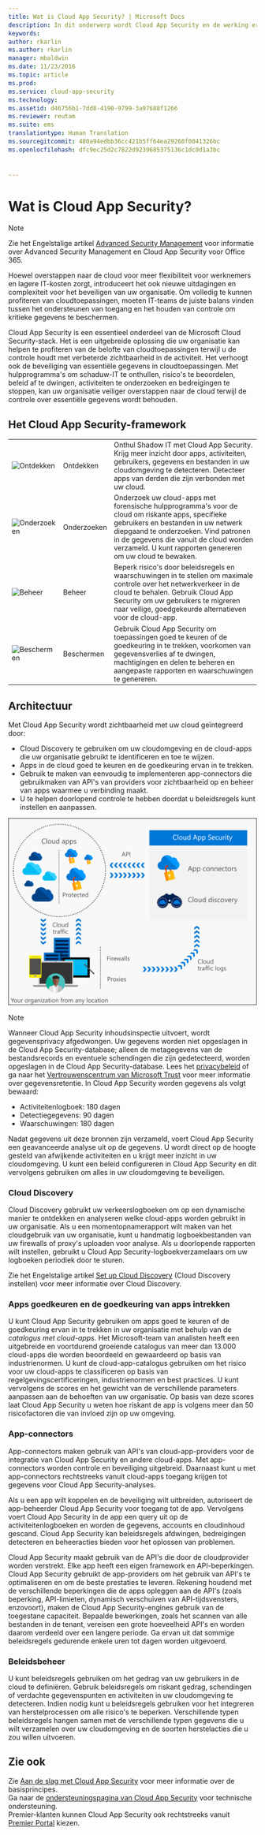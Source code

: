 ```yaml
---
title: Wat is Cloud App Security? | Microsoft Docs
description: In dit onderwerp wordt Cloud App Security en de werking ervan beschreven.
keywords: 
author: rkarlin
ms.author: rkarlin
manager: mbaldwin
ms.date: 11/23/2016
ms.topic: article
ms.prod: 
ms.service: cloud-app-security
ms.technology: 
ms.assetid: d46756b1-7dd8-4190-9799-3a97688f1266
ms.reviewer: reutam
ms.suite: ems
translationtype: Human Translation
ms.sourcegitcommit: 480a94edbb36cc421b5ff64ea29268f0041326bc
ms.openlocfilehash: dfc9ec25d2c7822d9239685375136c1dc0d1a3bc


---
```

# <a name="what-is-cloud-app-security"></a>Wat is Cloud App Security?

> [!NOTE]
> Zie het Engelstalige artikel [Advanced Security Management](https://support.office.com/article/Get-started-with-Advanced-Management-Security-d9ee4d67-f2b3-42b4-9c9e-c4529904990a) voor informatie over Advanced Security Management en Cloud App Security voor Office 365.

Hoewel overstappen naar de cloud voor meer flexibiliteit voor werknemers en lagere IT-kosten zorgt, introduceert het ook nieuwe uitdagingen en complexiteit voor het beveiligen van uw organisatie. Om volledig te kunnen profiteren van cloudtoepassingen, moeten IT-teams de juiste balans vinden tussen het ondersteunen van toegang en het houden van controle om kritieke gegevens te beschermen.  

Cloud App Security is een essentieel onderdeel van de Microsoft Cloud Security-stack. Het is een uitgebreide oplossing die uw organisatie kan helpen te profiteren van de belofte van cloudtoepassingen terwijl u de controle houdt met verbeterde zichtbaarheid in de activiteit. Het verhoogt ook de beveiliging van essentiële gegevens in cloudtoepassingen. Met hulpprogramma's om schaduw-IT te onthullen, risico's te beoordelen, beleid af te dwingen, activiteiten te onderzoeken en bedreigingen te stoppen, kan uw organisatie veiliger overstappen naar de cloud terwijl de controle over essentiële gegevens wordt behouden.  

## <a name="the-cloud-app-security-framework"></a>Het Cloud App Security-framework  

|       |   |   |
|-------|---|:---|
|![Ontdekken](./media/discovery-icon.png)|Ontdekken|Onthul Shadow IT met Cloud App Security. Krijg meer inzicht door apps, activiteiten, gebruikers, gegevens en bestanden in uw cloudomgeving te detecteren. Detecteer apps van derden die zijn verbonden met uw cloud.|
|![Onderzoeken](./media/investigate-icon.png)|Onderzoeken|Onderzoek uw cloud-apps met forensische hulpprogramma's voor de cloud om riskante apps, specifieke gebruikers en bestanden in uw netwerk diepgaand te onderzoeken. Vind patronen in de gegevens die vanuit de cloud worden verzameld. U kunt rapporten genereren om uw cloud te bewaken.|
|![Beheer](./media/control-icon.png)|Beheer|Beperk risico's door beleidsregels en waarschuwingen in te stellen om maximale controle over het netwerkverkeer in de cloud te behalen. Gebruik Cloud App Security om uw gebruikers te migreren naar veilige, goedgekeurde alternatieven voor de cloud-app.|
|![Beschermen](./media/protect-icon.png)|Beschermen|Gebruik Cloud App Security om toepassingen goed te keuren of de goedkeuring in te trekken, voorkomen van gegevensverlies af te dwingen, machtigingen en delen te beheren en aangepaste rapporten en waarschuwingen te genereren.|


## <a name="architecture"></a>Architectuur  

Met Cloud App Security wordt zichtbaarheid met uw cloud geïntegreerd door:  

-   Cloud Discovery te gebruiken om uw cloudomgeving en de cloud-apps die uw organisatie gebruikt te identificeren en toe te wijzen.
-   Apps in de cloud goed te keuren en de goedkeuring ervan in te trekken.  
-   Gebruik te maken van eenvoudig te implementeren app-connectors die gebruikmaken van API's van providers voor zichtbaarheid op en beheer van apps waarmee u verbinding maakt.  
-   U te helpen doorlopend controle te hebben doordat u beleidsregels kunt instellen en aanpassen.  

![Architectuur van Cloud App Security](./media/architecture.png)  

> [!NOTE]  
> Wanneer Cloud App Security inhoudsinspectie uitvoert, wordt gegevensprivacy afgedwongen. Uw gegevens worden niet opgeslagen in de Cloud App Security-database; alleen de metagegevens van de bestandsrecords en eventuele schendingen die zijn gedetecteerd, worden opgeslagen in de Cloud App Security-database. Lees het [privacybeleid](http://go.microsoft.com/fwlink/?LinkId=512132) of ga naar het [Vertrouwenscentrum van Microsoft Trust](https://www.microsoft.com/TrustCenter/Privacy/You-are-in-control-of-your-data) voor meer informatie over gegevensretentie.
In Cloud App Security worden gegevens als volgt bewaard:
>- Activiteitenlogboek: 180 dagen
>- Detectiegegevens: 90 dagen
>- Waarschuwingen: 180 dagen

Nadat gegevens uit deze bronnen zijn verzameld, voert Cloud App Security een geavanceerde analyse uit op de gegevens. U wordt direct op de hoogte gesteld van afwijkende activiteiten en u krijgt meer inzicht in uw cloudomgeving. U kunt een beleid configureren in Cloud App Security en dit vervolgens gebruiken om alles in uw cloudomgeving te beveiligen.  

### <a name="cloud-discovery"></a>Cloud Discovery  

Cloud Discovery gebruikt uw verkeerslogboeken om op een dynamische manier te ontdekken en analyseren welke cloud-apps worden gebruikt in uw organisatie. Als u een momentopnamerapport wilt maken van het cloudgebruik van uw organisatie, kunt u handmatig logboekbestanden van uw firewalls of proxy's uploaden voor analyse. Als u doorlopende rapporten wilt instellen, gebruikt u Cloud App Security-logboekverzamelaars om uw logboeken periodiek door te sturen.  

Zie het Engelstalige artikel [Set up Cloud Discovery](set-up-cloud-discovery.md) (Cloud Discovery instellen) voor meer informatie over Cloud Discovery.

### <a name="sanctioning-and-unsanctioning-an-app"></a>Apps goedkeuren en de goedkeuring van apps intrekken  

U kunt Cloud App Security gebruiken om apps goed te keuren of de goedkeuring ervan in te trekken in uw organisatie met behulp van de *catalogus met cloud-apps*. Het Microsoft-team van analisten heeft een uitgebreide en voortdurend groeiende catalogus van meer dan 13.000 cloud-apps die worden beoordeeld en gewaardeerd op basis van industrienormen. U kunt de cloud-app-catalogus gebruiken om het risico voor uw cloud-apps te classificeren op basis van regelgevingscertificeringen, industrienormen en best practices. U kunt vervolgens de scores en het gewicht van de verschillende parameters aanpassen aan de behoeften van uw organisatie. Op basis van deze scores laat Cloud App Security u weten hoe riskant de app is volgens meer dan 50 risicofactoren die van invloed zijn op uw omgeving.  

### <a name="app-connectors"></a>App-connectors  
App-connectors maken gebruik van API's van cloud-app-providers voor de integratie van Cloud App Security en andere cloud-apps. Met app-connectors worden controle en beveiliging uitgebreid. Daarnaast kunt u met app-connectors rechtstreeks vanuit cloud-apps toegang krijgen tot gegevens voor Cloud App Security-analyses.  

Als u een app wilt koppelen en de beveiliging wilt uitbreiden, autoriseert de app-beheerder Cloud App Security voor toegang tot de app. Vervolgens voert Cloud App Security in de app een query uit op de activiteitenlogboeken en worden de gegevens, accounts en cloudinhoud gescand. Cloud App Security kan beleidsregels afdwingen, bedreigingen detecteren en beheeracties bieden voor het oplossen van problemen.  

Cloud App Security maakt gebruik van de API's die door de cloudprovider worden verstrekt. Elke app heeft een eigen framework en API-beperkingen. Cloud App Security gebruikt de app-providers om het gebruik van API's te optimaliseren en om de beste prestaties te leveren. Rekening houdend met de verschillende beperkingen die de apps opleggen aan de API's (zoals beperking, API-limieten, dynamisch verschuiven van API-tijdsvensters, enzovoort), maken de Cloud App Security-engines gebruik van de toegestane capaciteit. Bepaalde bewerkingen, zoals het scannen van alle bestanden in de tenant, vereisen een grote hoeveelheid API's en worden daarom verdeeld over een langere periode. Ga ervan uit dat sommige beleidsregels gedurende enkele uren tot dagen worden uitgevoerd.  

### <a name="policy-control"></a>Beleidsbeheer  

U kunt beleidsregels gebruiken om het gedrag van uw gebruikers in de cloud te definiëren. Gebruik beleidsregels om riskant gedrag, schendingen of verdachte gegevenspunten en activiteiten in uw cloudomgeving te detecteren. Indien nodig kunt u beleidsregels gebruiken voor het integreren van herstelprocessen om alle risico's te beperken. Verschillende typen beleidsregels hangen samen met de verschillende typen gegevens die u wilt verzamelen over uw cloudomgeving en de soorten herstelacties die u zou willen uitvoeren.  

## <a name="see-also"></a>Zie ook  

Zie [Aan de slag met Cloud App Security](getting-started-with-cloud-app-security.md) voor meer informatie over de basisprincipes.    
Ga naar de [ondersteuningspagina van Cloud App Security](http://support.microsoft.com/oas/default.aspx?prid=16031) voor technische ondersteuning.   
Premier-klanten kunnen Cloud App Security ook rechtstreeks vanuit [Premier Portal](https://premier.microsoft.com/) kiezen.   



<!--HONumber=Nov16_HO5-->


